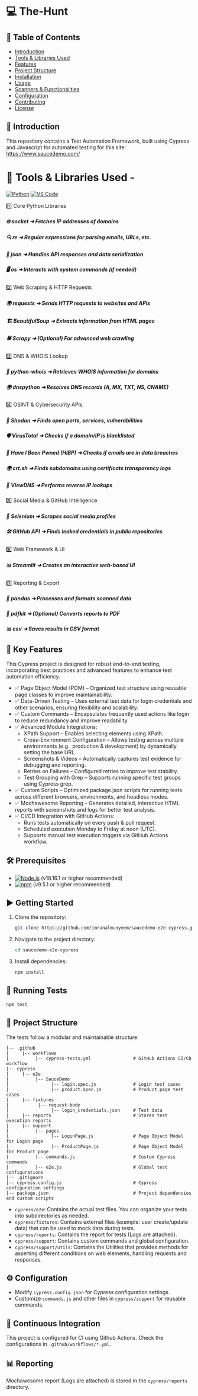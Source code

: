 # 💻 The-Hunt
 
## 📑 Table of Contents
- [Introduction](#introduction)
- [Tools & Libraries Used](#Tools_Libraries)
- [Features](features)
- [Project Structure](#Project_Structure)
- [Installation](#Installation)
- [Usage](#Usage)
- [Scanners & Functionalities](#Scanners_Functionalities)
- [Configuration](#configuration)
- [Contributing](#Contributing)
- [License](#License)

## 📖 Introduction
This repository contains a Test Automation Framework, built using Cypress and Javascript for automated testing for this site: https://www.saucedemo.com/

# 📌 Tools & Libraries Used -

[![Python](https://img.shields.io/badge/Python-17202C?style=for-the-badge&logo=python&logoColor=yellow)](https://www.python.org/) 
[![VS Code](https://img.shields.io/badge/VS_Code-007ACC?style=for-the-badge&logo=visual-studio-code&logoColor=white)](https://code.visualstudio.com/)

1️⃣ Core Python Libraries
##### 🌐 socket ➜ Fetches IP addresses of domains  
##### 🔍 re ➜ Regular expressions for parsing emails, URLs, etc.  
##### 📄 json ➜ Handles API responses and data serialization  
##### 🖥️ os ➜ Interacts with system commands (if needed)  

2️⃣ Web Scraping & HTTP Requests
##### 🌍 requests ➜ Sends HTTP requests to websites and APIs
##### 🏗️ BeautifulSoup ➜ Extracts information from HTML pages
##### 🕷️ Scrapy ➜ (Optional) For advanced web crawling

3️⃣ DNS & WHOIS Lookup
##### 📡 python-whois ➜ Retrieves WHOIS information for domains
##### 🌍 dnspython ➜ Resolves DNS records (A, MX, TXT, NS, CNAME)

4️⃣ OSINT & Cybersecurity APIs
##### 🔎 Shodan ➜ Finds open ports, services, vulnerabilities
##### 🛡️ VirusTotal ➜ Checks if a domain/IP is blacklisted
##### 🔐 Have I Been Pwned (HIBP) ➜ Checks if emails are in data breaches
##### 🌍 crt.sh ➜ Finds subdomains using certificate transparency logs
##### 🔄 ViewDNS ➜ Performs reverse IP lookups

5️⃣ Social Media & GitHub Intelligence
##### 📱 Selenium ➜ Scrapes social media profiles
##### 🛠️ GitHub API ➜ Finds leaked credentials in public repositories

6️⃣ Web Framework & UI
##### 📊 Streamlit ➜ Creates an interactive web-based UI

7️⃣ Reporting & Export
##### 📑 pandas ➜ Processes and formats scanned data
##### 📄 pdfkit ➜ (Optional) Converts reports to PDF
##### 📊 csv ➜ Saves results in CSV format

## 🚀 Key Features
This Cypress project is designed for robust end-to-end testing, incorporating best practices and advanced features to enhance test automation efficiency.
- ✅ Page Object Model (POM) – Organized test structure using reusable page classes to improve maintainability.
- ✅ Data-Driven Testing – Uses external test data for login credentials and other scenarios, ensuring flexibility and scalability.
- ✅ Custom Commands – Encapsulates frequently used actions like login to reduce redundancy and improve readability.
- ✅ Advanced Module Integrations:
   - XPath Support – Enables selecting elements using XPath.
   - Cross-Environment Configuration – Allows testing across multiple environments (e.g., production & development) by dynamically setting the base URL.
   - Screenshots & Videos – Automatically captures test evidence for debugging and reporting.
   - Retries on Failures – Configured retries to improve test stability.
   - Test Grouping with Grep – Supports running specific test groups using Cypress grep.
- ✅ Custom Scripts – Optimized package.json scripts for running tests across different browsers, environments, and headless modes.
- ✅ Mochawesome Reporting – Generates detailed, interactive HTML reports with screenshots and logs for better test analysis.
- ✅ CI/CD Integration with GitHub Actions:
   - Runs tests automatically on every push & pull request.
   - Scheduled execution Monday to Friday at noon (UTC).
   - Supports manual test execution triggers via GitHub Actions workflow.

## 🛠️ Prerequisites

- [![Node.js](https://img.shields.io/badge/Node.js-43853D?style=for-the-badge&logo=node.js&logoColor=white)](https://nodejs.org/) (v18.16.1 or higher recommended)
- [![npm](https://img.shields.io/badge/npm-CB3837?style=for-the-badge&logo=npm&logoColor=white)](https://www.npmjs.com/) (v9.5.1 or higher recommended)

## ▶️ Getting Started

1. Clone the repository:

   ```bash
   git clone https://github.com/imranalmunyeem/saucedemo-e2e-cypress.git
   ```

2. Navigate to the project directory:

   ```bash
   cd saucedemo-e2e-cypress
   ```

3. Install dependencies:

   ```bash
   npm install
   ```

## 🚀 Running Tests

  ```bash
  npm test
  ```

## 📁 Project Structure

The tests follow a modular and maintainable structure:

```
|-- .github
|     |-- workflows
|          |-- cypress-tests.yml                # GitHub Actions CI/CD workflow
|-- cypress
|     |-- e2e
|          |-- SauceDemo
|                |-- login.spec.js              # Login test cases
|                |-- product.spec.js            # Product page test cases
|     |-- fixtures
|           |-- request-body
|                |-- login_credentials.json     # Test data
|     |-- reports                               # Stores test execution reports
|     |-- support
|          |-- pages
|                |-- LoginPage.js               # Page Object Model for Login page
|                |-- ProductPage.js             # Page Object Model for Product page
|          |-- commands.js                      # Custom Cypress commands
|          |-- e2e.js                           # Global test configurations
|-- .gitignore
|-- cypress.config.js                           # Cypress configuration settings
|-- package.json                                # Project dependencies and custom scripts
```

- `cypress/e2e`: Contains the actual test files. You can organize your tests into subdirectories as needed. 
- `cypress/fixtures`: Contains external files (example: user create/update data) that can be used to mock data during tests.
- `cypress/reports`: Contains the report for tests (Logs are attached).
- `cypress/support`: Contains custom commands and global configuration.
- `cypress/support/utils`: Contains the Utilities that provides methods for asserting different conditions on web elements, handling requests and responses.

## ⚙️ Configuration

- Modify `cypress.config.json` for Cypress configuration settings.
- Customize `commands.js` and other files in `cypress/support` for reusable commands.

## 🔄 Continuous Integration

This project is configured for CI using Github Actions. Check the configurations in `.github/workflows/*.yml`.

## 📊 Reporting

Mochawesome report (Logs are attached) is stored in the `cypress/reports` directory.
